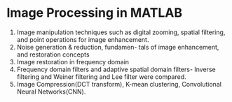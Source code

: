 # Image Processing in MATLAB
1. Image manipulation techniques such as digital zooming, spatial filtering, and point operations for image enhancement.
2. Noise generation & reduction, fundamen- tals of image enhancement, and restoration concepts
3. Image restoration in frequency domain
4. Frequency domain filters and adaptive spatial domain filters- Inverse filtering and Weiner filtering and Lee filter were compared.
5. Image Compression(DCT transform), K-mean clustering, Convolutional Neural Networks(CNN).
